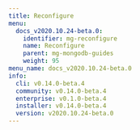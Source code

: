 ```yaml
---
title: Reconfigure
menu:
  docs_v2020.10.24-beta.0:
    identifier: mg-reconfigure
    name: Reconfigure
    parent: mg-mongodb-guides
    weight: 95
menu_name: docs_v2020.10.24-beta.0
info:
  cli: v0.14.0-beta.4
  community: v0.14.0-beta.4
  enterprise: v0.1.0-beta.4
  installer: v0.14.0-beta.4
  version: v2020.10.24-beta.0
---
```



